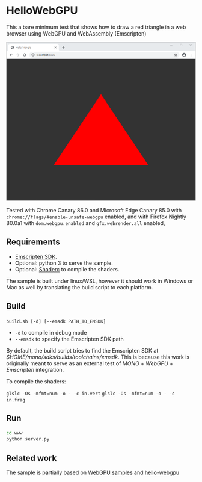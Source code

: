 # HelloWebGPU

This a bare minimum test that shows how to draw a red triangle in a web browser using WebGPU and WebAssembly (Emscripten)

![Triangle rendered on Chrome Canary](screenshot.png)

Tested with Chrome Canary 86.0 and Microsoft Edge Canary 85.0 with `chrome://flags/#enable-unsafe-webgpu` enabled, and with Firefox Nightly 80.0a1 with `dom.webgpu.enabled` and `gfx.webrender.all` enabled,

## Requirements

* [Emscripten SDK](https://github.com/emscripten-core/emsdk).
* Optional: python 3 to serve the sample.
* Optional: [Shaderc](https://github.com/google/shaderc) to compile the shaders.

The sample is built under linux/WSL, however it should work in Windows or Mac as well by translating the build script to each platform.

## Build

`build.sh [-d] [--emsdk PATH_TO_EMSDK]`

* `-d` to compile in debug mode
* `--emsdk` to specify the Emscripten SDK path

By default, the build script tries to find the Emscripten SDK at _$HOME/mono/sdks/builds/toolchains/emsdk_. This is because this work is originally meant to serve as an external test of _MONO_ + _WebGPU_ + _Emscripten_ integration.

To compile the shaders:

`glslc -Os -mfmt=num -o - -c in.vert`
`glslc -Os -mfmt=num -o - -c in.frag`

## Run

```bash
cd www
python server.py
```

## Related work

The sample is partially based on [WebGPU samples](https://github.com/austinEng/webgpu-samples) and [hello-webgpu](https://github.com/cwoffenden/hello-webgpu)
